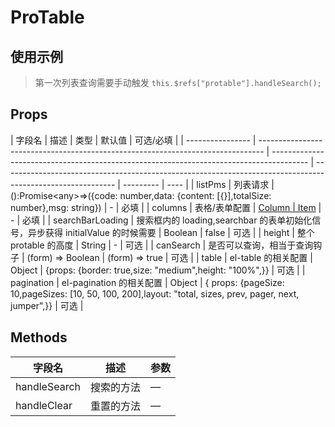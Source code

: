 <!--
 * @Author: zoufengfan
 * @Date: 2022-06-15 16:31:15
 * @LastEditTime: 2022-06-15 17:02:55
 * @LastEditors: zoufengfan
-->

# ProTable

## 使用示例

> 第一次列表查询需要手动触发
> `this.$refs["protable"].handleSearch();`

## Props

| 字段名           | 描述                                                                            | 类型                                                                                    | 默认值                                                                                                     | 可选/必填 |
| ---------------- | ------------------------------------------------------------------------------- | --------------------------------------------------------------------------------------- | ---------------------------------------------------------------------------------------------------------- | --------- | ---- |
| listPms          | 列表请求                                                                        | ():Promise\<any\>=>({code: number,data: {content: [{}],totalSize: number},msg: string}) | -                                                                                                          | 必填      |
| columns          | 表格/表单配置                                                                   | [Column                                                                                 | Item](../ItemConfig.md)                                                                                    | -         | 必填 |
| searchBarLoading | 搜索框内的 loading,searchbar 的表单初始化信号，异步获得 initialValue 的时候需要 | Boolean                                                                                 | false                                                                                                      | 可选      |
| height           | 整个 protable 的高度                                                            | String                                                                                  | -                                                                                                          | 可选      |
| canSearch        | 是否可以查询，相当于查询钩子                                                    | (form) => Boolean                                                                       | (form) => true                                                                                             | 可选      |
| table            | el-table 的相关配置                                                             | Object                                                                                  | {props: {border: true,size: "medium",height: "100%",}\}                                                    | 可选      |
| pagination       | el-pagination 的相关配置                                                        | Object                                                                                  | { props: {pageSize: 10,pageSizes: [10, 50, 100, 200],layout: "total, sizes, prev, pager, next, jumper",}\} | 可选      |

## Methods

| 字段名       | 描述       | 参数 |
| ------------ | ---------- | ---- |
| handleSearch | 搜索的方法 | —    |
| handleClear  | 重置的方法 | —    |
